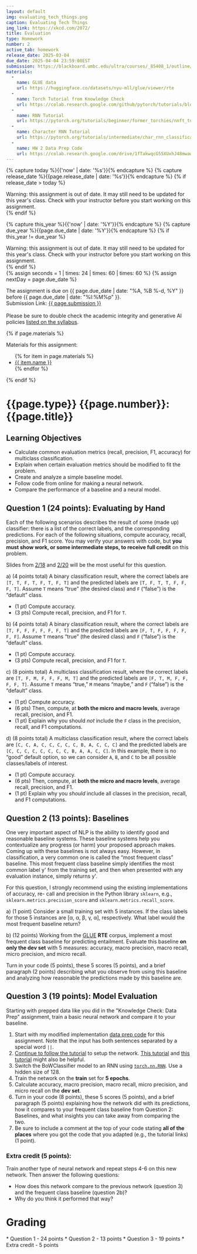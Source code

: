 ```yaml
---
layout: default
img: evaluating_tech_things.png
caption: Evaluating Tech Things
img_link: https://xkcd.com/2072/
title: Evaluation
type: Homework
number: 2
active_tab: homework
release_date: 2025-03-04
due_date: 2025-04-04 23:59:00EST
submission: https://blackboard.umbc.edu/ultra/courses/_85408_1/outline/assessment/test/_7438117_1?courseId=_85408_1&gradeitemView=details
materials:
  -
    name: GLUE data
    url: https://huggingface.co/datasets/nyu-mll/glue/viewer/rte
  -
    name: Torch Tutorial from Knowledge Check
    url: https://colab.research.google.com/github/pytorch/tutorials/blob/gh-pages/_downloads/dd1c511de656ab48216de2866264b28f/deep_learning_tutorial.ipynb
  -
    name: RNN Tutorial
    url: https://pytorch.org/tutorials/beginner/former_torchies/nnft_tutorial.html#example-2-recurrent-net
  -
    name: Character RNN Tutorial
    url: https://pytorch.org/tutorials/intermediate/char_rnn_classification_tutorial.html
  -
    name: HW 2 Data Prep Code
    url: https://colab.research.google.com/drive/1fTakwqcG55XUxhJ48mwawqegDxYq_zj9
---
```


<!-- Check whether the assignment is ready to release -->
{% capture today %}{{'now' | date: '%s'}}{% endcapture %}
{% capture release_date %}{{page.release_date | date: '%s'}}{% endcapture %}
{% if release_date > today %} 
<div class="alert alert-danger">
Warning: this assignment is out of date.  It may still need to be updated for this year's class.  Check with your instructor before you start working on this assignment.
</div>
{% endif %}
<!-- End of check whether the assignment is up to date -->


<!-- Check whether the assignment is up to date -->
{% capture this_year %}{{'now' | date: '%Y'}}{% endcapture %}
{% capture due_year %}{{page.due_date | date: '%Y'}}{% endcapture %}
{% if this_year != due_year %} 
<div class="alert alert-danger">
Warning: this assignment is out of date.  It may still need to be updated for this year's class.  Check with your instructor before you start working on this assignment.
</div>
{% endif %}
<!-- End of check whether the assignment is up to date -->


<div class="alert alert-info">
{% assign seconds = 1 | times: 24 | times: 60 | times: 60 %}
{% assign nextDay = page.due_date %}

The assignment is due on {{ page.due_date | date: "%A, %B %-d, %Y" }} before {{ page.due_date | date: "%I:%M%p" }}.
<br>
Submission Link: <a href="{{page.submission}}">{{ page.submission }}</a><br><br>
Please be sure to double check the academic integrity and generative AI policies <a href="https://laramartin.net/NLP-class/#academic-integrity">listed on the syllabus</a>.
</div>

{% if page.materials %}
<div class="alert alert-info">
Materials for this assignment:
<ul>
{% for item in page.materials %}
<li><a href="{{item.url}}">{{ item.name }}</a></li>
{% endfor %}
</ul>
</div>
{% endif %}


<!-- TODO: add in help with padding the input -->

{{page.type}} {{page.number}}: {{page.title}}
=============================================================

## Learning Objectives
* Calculate common evaluation metrics (recall, precision, F1, accuracy) for multiclass classification.
* Explain when certain evaluation metrics should be modified to fit the problem.
* Create and analyze a simple baseline model.
* Follow code from online for making a neural network.
* Compare the performance of a baseline and a neural model.


## Question 1 (24 points): Evaluating by Hand

Each of the following scenarios describes the result of some (made up) classifier: there is a list of the correct labels, and the corresponding predictions. For each of
the following situations, compute accuracy, recall, precision, and F1 score. You may verify
your answers with code, but **you must show work, or some intermediate steps, to receive full
credit** on this problem.

Slides from [2/18](https://laramartin.net/NLP-class/slides/25-02-18_ML-Evaluation.pdf) and [2/20](https://laramartin.net/NLP-class/slides/25-02-20_ML-Evaluation.pdf) will be the most useful for this question.

a) (4 points total) A binary classification result, where the correct labels are
`[T, T, F, T, F, T, F, T]` and the predicted labels are
`[T, F, T, T, F, F, F, T]`. Assume `T` means “true” (the desired class) and `F`
(“false”) is the “default” class. 
* (1 pt) Compute accuracy.
* (3 pts) Compute recall, precision, and F1 for `T`.

b) (4 points total) A binary classification result, where the correct labels are
`[T, F, F, F, F, F, F, T]` and the predicted labels are
`[F, T, F, F, F, F, F, F]`. Assume `T` means “true” (the desired class) and `F`
(“false”) is the “default” class. 
* (1 pt) Compute accuracy.
* (3 pts) Compute recall, precision, and F1 for `T`.

c) (8 points total) A multiclass classification result, where the correct labels are
`[T, F, M, F, F, F, M, T]` and the predicted labels are
`[F, T, M, F, F, F, F, T]`. Assume `T` means “true,” `M` means “maybe,” and
`F` (“false”) is the “default” class. 
* (1 pt) Compute accuracy. 
* (6 pts) Then, compute, at **both the micro and macro levels**, average recall, precision, and F1. 
* (1 pt) Explain why you should *not* include the `F` class in the precision, recall, and F1 computations.

d) (8 points total) A multiclass classification result, where the correct labels are
`[C, C, A, C, C, C, C, C, B, A, C, C, C]` and the predicted labels are
`[C, C, C, C, C, C, C, C, B, A, A, C, C]`. In this example, there is no
“good” default option, so we can consider `A`, `B`, and `C` to be all possible classes/labels
of interest. 
* (1 pt) Compute accuracy. 
* (6 pts) Then, compute, at **both the micro and macro levels**, average recall, precision, and F1. 
* (1 pt) Explain why you *should* include all classes in the precision, recall, and F1 computations.

## Question 2 (13 points): Baselines

One very important aspect of NLP is the ability to identify good and reasonable
baseline systems. These baseline systems help you contextualize any progress (or harm) your
proposed approach makes. Coming up with these baselines is not always easy. However, in classification, a
very common one is called the “most frequent class” baseline. This most frequent class baseline simply identifies the most common label y' from the training set, and then when presented with any evaluation instance, simply returns y'.

For this question, I strongly recommend using the existing implementations of accuracy, re-
call and precision in the Python library `sklearn`, e.g., `sklearn.metrics.precision_score` and `sklearn.metrics.recall_score`.

a) (1 point) Consider a small training set with 5 instances. If the class labels for those 5 instances are [α, α, β, γ, α], respectively. What label would the most frequent baseline return?

b) (12 points) Working from the [GLUE](https://huggingface.co/datasets/nyu-mll/glue) **RTE** corpus, implement a most frequent class baseline for predicting entailment. Evaluate this baseline **on only the dev set** with 5 measures: accuracy, macro precision, macro recall, micro precision, and micro recall.

Turn in your code (5 points), these 5 scores (5 points), and a brief paragraph (2 points) describing what you observe from using this baseline and analyzing how reasonable the predictions made by this baseline are.


## Question 3 (19 points): Model Evaluation 
Starting with prepped data like you did in the "Knowledge Check: Data Prep" assignment, train a basic neural network and compare it to your baseline.

1. Start with my modified implementation [data prep code](https://colab.research.google.com/drive/1fTakwqcG55XUxhJ48mwawqegDxYq_zj9) for this assignment. Note that the input has both sentences separated by a special word `||`.
2. [Continue to follow the tutorial](https://colab.research.google.com/github/pytorch/tutorials/blob/gh-pages/_downloads/dd1c511de656ab48216de2866264b28f/deep_learning_tutorial.ipynb) to setup the network. [This tutorial](https://pytorch.org/tutorials/beginner/nn_tutorial.html) and [this tutorial](https://pytorch.org/tutorials/intermediate/char_rnn_classification_tutorial.html) might also be helpful.
3. Switch the BoWClassifier model to an RNN using [`torch.nn.RNN`](https://pytorch.org/docs/stable/generated/torch.nn.RNN.html). Use a hidden size of 128.
4. Train the network on the **train** set for **5 epochs**.
5. Calculate accuracy, macro precision, macro recall, micro precision, and micro recall on the **dev set**.
6. Turn in your code (8 points), these 5 scores (5 points), and a brief paragraph (5 points) explaining how the network did with its predictions, how it compares to your frequent class baseline from Question 2: Baselines, and what insights you can take away from comparing the two. 
7. Be sure to include a comment at the top of your code stating **all of the places** where you got the code that you adapted (e.g., the tutorial links) (1 point).

### Extra credit (5 points): 

Train another type of neural network and repeat steps 4-6 on this new network. Then answer the following questions:
* How does this network compare to the previous network (question 3) and the frequent class baseline (question 2b)?
* Why do you think it performed that way?


# Grading
<div class="alert alert-warning" markdown="1">
* Question 1 - 24 points
* Question 2 - 13 points
* Question 3 - 19 points
* Extra credit - 5 points
</div>
